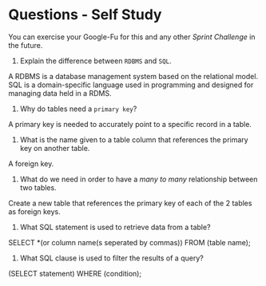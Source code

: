 # Questions - Self Study

You can exercise your Google-Fu for this and any other _Sprint Challenge_ in the future.

1.  Explain the difference between `RDBMS` and `SQL`.

A RDBMS is a database management system based on the relational model. SQL is a domain-specific language used in programming and designed for managing data held in a RDMS.

1.  Why do tables need a `primary key`?

A primary key is needed to accurately point to a specific record in a table.

1.  What is the name given to a table column that references the primary key
    on another table.

A foreign key.

1.  What do we need in order to have a _many to many_ relationship between two
    tables.

Create a new table that references the primary key of each of the 2 tables as foreign keys.

1.  What SQL statement is used to retrieve data from a table?

SELECT \*(or column name(s seperated by commas)) FROM (table name);

1.  What SQL clause is used to filter the results of a query?

(SELECT statement) WHERE (condition);
